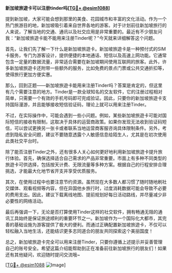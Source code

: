 **新加坡旅遊卡可以注册tinder吗[[TG💪+ @esim1088](https://t.me/s/esim1088)]**

提到新加坡，大家可能会想到那里的美食、花园城市和丰富的文化活动。作为一个热门旅游目的地，新加坡吸引着来自世界各地的游客。对于计划前往新加坡旅行的人来说，了解当地的交通、通讯以及社交应用是非常重要的。最近有不少朋友问我：“新加坡旅遊卡能不能用来注册Tinder呢？”今天就来详细解答这个问题。

首先，让我们先了解一下什么是新加坡旅遊卡。新加坡旅遊卡是一种预付式的SIM卡服务，专门为游客设计，提供便捷的本地通话、短信以及高速上网功能。它通常包含一定量的数据流量，非常适合需要在新加坡期间使用互联网的旅客。此外，许多新加坡旅遊卡还附带一些额外的服务，比如免费的景点门票或公共交通折扣等，使得旅行更加方便实惠。

那么，回到正题——新加坡旅遊卡能用来注册Tinder吗？答案是肯定的，但这里有几个需要注意的地方。Tinder是一款全球知名的交友软件，它的注册过程相对简单，只需要一个有效的手机号码即可完成验证。因此，只要你的新加坡旅遊卡支持国际漫游，并且能够接收短信验证码，理论上就可以用来注册Tinder。

不过，在实际操作中，可能会遇到一些小问题。例如，某些新加坡旅遊卡可能对国际短信的接收有限制，这取决于具体的运营商政策。如果你发现无法收到验证码短信，可以尝试更换另一张卡或者联系当地运营商客服咨询具体限制条件。另外，考虑到隐私安全问题，建议不要随意透露个人敏感信息给陌生人，尤其是在初次使用此类社交平台时。

除了能否注册Tinder之外，还有很多人关心如何更好地利用新加坡旅遊卡提升旅行体验。首先，确保选择适合自己需求的产品非常重要。市面上有多种不同类型的旅遊卡可供选择，包括按天计费、无限流量等多种方案。根据自己的行程安排合理挑选，才能最大化地节省开支并享受优质服务。

其次，在使用过程中也要注意节约资源。虽然现在大多数人都习惯了随时随地刷社交媒体、观看视频等内容，但在异国他乡旅行时，过度消耗数据可能会导致不必要的费用支出。因此，建议下载离线地图、提前规划好每日活动路线，并尽量减少非必要性的网络活动。

最后再强调一下，无论是否打算使用Tinder这样的社交软件，拥有畅通无阻的通讯工具始终是保证旅途顺利的重要环节之一。新加坡作为一个国际化大都市，其完善的基础设施为游客提供了极大的便利。而通过正确配置新加坡旅遊卡，不仅可以轻松融入当地生活，还能结识更多志同道合的朋友共同探索这个美丽国度！

总之，新加坡旅遊卡完全可以用来注册Tinder，只要你遵循上述提示并妥善管理自己的账号安全。希望这篇介绍能帮助到正在准备前往新加坡旅行的朋友们！如果还有其他疑问，欢迎随时提问交流哦~

[[TG💪+ @esim1088](https://t.me/s/esim1088) ![Image](https://i.postimg.cc/4NQfJmqS/Snipaste-2025-05-13-00-14-12.png)]